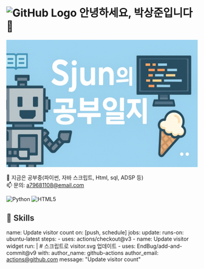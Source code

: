 # <img src="https://github.githubassets.com/images/modules/logos_page/GitHub-Mark.png" alt="GitHub Logo" width="40" height="40" /> 안녕하세요, 박상준입니다 👋

<p align="center">
  <img src="blog_banner.jpg" width="600" alt="Cover" />
</p>

🔭 지금은 공부중(파이썬, 자바 스크립트, Html, sql, ADSP 등)  
📫 문의: a79681108@email.com  

![Python](https://img.shields.io/badge/Python-3776AB?logo=python&logoColor=ffffff)
![HTML5](https://img.shields.io/badge/HTML5-E34F26?logo=html5&logoColor=ffffff)

<h2 style="color:#333333;">🚀 Skills</h2>

name: Update visitor count
on: [push, schedule]
jobs:
  update:
    runs-on: ubuntu-latest
    steps:
      - uses: actions/checkout@v3
      - name: Update visitor widget
        run: |
          # 스크립트로 visitor.svg 업데이트
      - uses: EndBug/add-and-commit@v9
        with:
          author_name: github-actions
          author_email: actions@github.com
          message: "Update visitor count"
